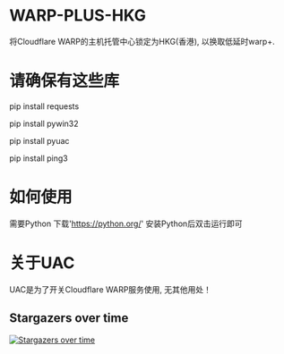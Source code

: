 # WARP-PLUS-HKG
  将Cloudflare WARP的主机托管中心锁定为HKG(香港), 以换取低延时warp+.


# 请确保有这些库
pip install requests

pip install pywin32

pip install pyuac

pip install ping3

# 如何使用
  需要Python 下载'https://python.org/'
  安装Python后双击运行即可

# 关于UAC
  UAC是为了开关Cloudflare WARP服务使用, 无其他用处！
  
  
## Stargazers over time

[![Stargazers over time](https://starchart.cc/Windla/WARP-PLUS-HKG.svg)](https://starchart.cc/Windla/WARP-PLUS-HKG)
